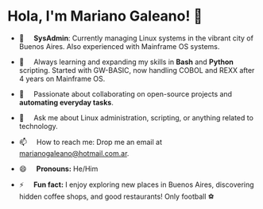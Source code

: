 # Hola, I'm Mariano Galeano! 👋

- 🔭 &nbsp;&nbsp;&nbsp;&nbsp;**SysAdmin**: Currently managing Linux systems in the vibrant city of Buenos Aires. Also experienced with Mainframe OS systems.
  
- 🌱 &nbsp;&nbsp;&nbsp;&nbsp;Always learning and expanding my skills in **Bash** and **Python** scripting. Started with GW-BASIC, now handling COBOL and REXX after 4 years on Mainframe OS.
  
- 👯 &nbsp;&nbsp;&nbsp;&nbsp;Passionate about collaborating on open-source projects and **automating everyday tasks**.
  
- 💬 &nbsp;&nbsp;&nbsp;&nbsp;Ask me about Linux administration, scripting, or anything related to technology.
  
- 📫 &nbsp;&nbsp;&nbsp;&nbsp;How to reach me: Drop me an email at marianogaleano@hotmail.com.ar.
  
- 😄 &nbsp;&nbsp;&nbsp;&nbsp;**Pronouns:** He/Him
  
- ⚡ &nbsp;&nbsp;&nbsp;&nbsp;**Fun fact:** I enjoy exploring new places in Buenos Aires, discovering hidden coffee shops, and good restaurants! Only football ⚽
